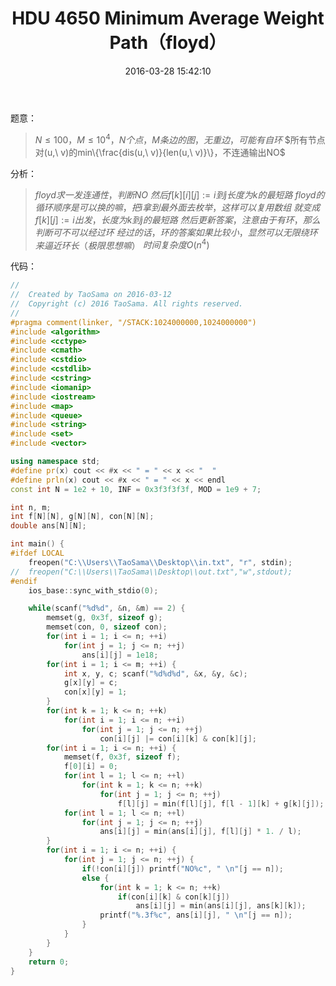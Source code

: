 ﻿---
title: HDU 4650 Minimum Average Weight Path（floyd）
categories:
  - 图论
  - 最短路
  - 
tags:
  - floyd
  - 
date: 2016-03-28 15:42:10
toc: 
---
题意：
>$N\le 100，M\le 10^4，N个点，M条边的图，无重边，可能有自环$
$所有节点对(u,\ v)的min\{\frac{dis(u,\ v)}{len(u,\ v)}\}，不连通输出NO$

<!-- more -->

分析：
>$floyd求一发连通性，判断NO$
$然后f[k][i][j]:=i到j长度为k的最短路$
$floyd的循环顺序是可以换的嘛，把i拿到最外面去枚举，这样可以复用数组$
$就变成f[k][j]:=i出发，长度为k到j的最短路$
$然后更新答案，注意由于有环，那么判断可不可以经过环$
$经过的话，环的答案如果比较小，显然可以无限绕环来逼近环长（极限思想嘛）$
$时间复杂度O(n^4)$


代码：
```cpp
//
//  Created by TaoSama on 2016-03-12
//  Copyright (c) 2016 TaoSama. All rights reserved.
//
#pragma comment(linker, "/STACK:1024000000,1024000000")
#include <algorithm>
#include <cctype>
#include <cmath>
#include <cstdio>
#include <cstdlib>
#include <cstring>
#include <iomanip>
#include <iostream>
#include <map>
#include <queue>
#include <string>
#include <set>
#include <vector>

using namespace std;
#define pr(x) cout << #x << " = " << x << "  "
#define prln(x) cout << #x << " = " << x << endl
const int N = 1e2 + 10, INF = 0x3f3f3f3f, MOD = 1e9 + 7;

int n, m;
int f[N][N], g[N][N], con[N][N];
double ans[N][N];

int main() {
#ifdef LOCAL
    freopen("C:\\Users\\TaoSama\\Desktop\\in.txt", "r", stdin);
//  freopen("C:\\Users\\TaoSama\\Desktop\\out.txt","w",stdout);
#endif
    ios_base::sync_with_stdio(0);

    while(scanf("%d%d", &n, &m) == 2) {
        memset(g, 0x3f, sizeof g);
        memset(con, 0, sizeof con);
        for(int i = 1; i <= n; ++i)
            for(int j = 1; j <= n; ++j)
                ans[i][j] = 1e18;
        for(int i = 1; i <= m; ++i) {
            int x, y, c; scanf("%d%d%d", &x, &y, &c);
            g[x][y] = c;
            con[x][y] = 1;
        }
        for(int k = 1; k <= n; ++k)
            for(int i = 1; i <= n; ++i)
                for(int j = 1; j <= n; ++j)
                    con[i][j] |= con[i][k] & con[k][j];
        for(int i = 1; i <= n; ++i) {
            memset(f, 0x3f, sizeof f);
            f[0][i] = 0;
            for(int l = 1; l <= n; ++l)
                for(int k = 1; k <= n; ++k)
                    for(int j = 1; j <= n; ++j)
                        f[l][j] = min(f[l][j], f[l - 1][k] + g[k][j]);
            for(int l = 1; l <= n; ++l)
                for(int j = 1; j <= n; ++j)
                    ans[i][j] = min(ans[i][j], f[l][j] * 1. / l);
        }
        for(int i = 1; i <= n; ++i) {
            for(int j = 1; j <= n; ++j) {
                if(!con[i][j]) printf("NO%c", " \n"[j == n]);
                else {
                    for(int k = 1; k <= n; ++k)
                        if(con[i][k] & con[k][j])
                            ans[i][j] = min(ans[i][j], ans[k][k]);
                    printf("%.3f%c", ans[i][j], " \n"[j == n]);
                }
            }
        }
    }
    return 0;
}

```